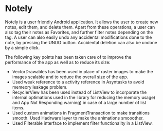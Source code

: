 # Notely

Notely is a user friendly Android application. It allows the user to create new notes, edit them, and delete them. Apart from these operations, a user can also tag their notes as Favorites, and further filter notes depending on the tag. 
A user can also easily undo any accidental modifications done to the note, by pressing the UNDO button. Accidental deletion can also be undone by a simple click.
 
The following key points has been taken care of to improve the performance of the app as well as to reduce its size:

- VectorDrawables has been used in place of raster images to make the images scalable and to reduce the overall size of the app. 
- Used weak reference to a activity reference in Asyntasks to avoid memeory leakage problem. 
- RecyclerView has been used instead of ListView to incorporate the internal optimations used in the library for reducing the
memory usage( and App Not Responding warning) in case of a large number of list items.
- Used custom animations in FragmentTransaction to make transitions smooth. Used Hadrware layer to make the animations smooother.
- Used Filterable interface to implement filter functionality in a ListView.



